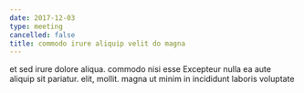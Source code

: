 ```yaml
---
date: 2017-12-03
type: meeting
cancelled: false
title: commodo irure aliquip velit do magna
---
```

et sed irure dolore aliqua. commodo nisi esse Excepteur nulla ea aute aliquip sit pariatur. elit, mollit. magna ut minim in incididunt laboris voluptate